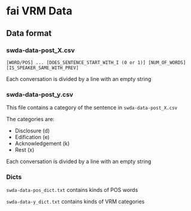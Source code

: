 # fai VRM Data

## Data format

### swda-data-post_X.csv
```
[WORD/POS] ... [DOES_SENTENCE_START_WITH_I (0 or 1)] [NUM_OF_WORDS] [IS_SPEAKER_SAME_WITH_PREV] 
```

Each conversation is divided by a line with an empty string

### swda-data-post_y.csv
This file contains a category of the sentence in `swda-data-post_X.csv`

The categories are:
- Disclosure (d)
- Edification (e)
- Acknowledgement (k)
- Rest (x)

Each conversation is divided by a line with an empty string

### Dicts
`swda-data-pos_dict.txt` contains kinds of POS words

`swda-data-y_dict.txt` contains kinds of VRM categories